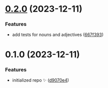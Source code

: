 # [0.2.0](https://github.com/FarazPatankar/name-gen/compare/0.1.0...0.2.0) (2023-12-11)

### Features

- add tests for nouns and adjectives ([667f393](https://github.com/FarazPatankar/name-gen/commit/667f393ffaeb29ca90f6454cef098cdbb64cb33f))

# 0.1.0 (2023-12-11)

### Features

- initialized repo ✨ ([d9070e4](https://github.com/FarazPatankar/name-gen/commit/d9070e44f958d36f3f44b1c04eeccd1ccd79fc58))
